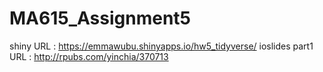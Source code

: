 # MA615_Assignment5

shiny URL : https://emmawubu.shinyapps.io/hw5_tidyverse/
ioslides part1 URL : http://rpubs.com/yinchia/370713
